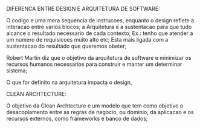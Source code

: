 DIFERENCA ENTRE DESIGN E ARQUITETURA DE SOFTWARE:

O codigo e uma mera sequencia de instrucoes, enquanto o design reflete a interacao entre varios blocos;
a Arquitetura e a sustentacao para que tudo alcance o resultado necessario de cada contexto;
Ex.: tenho que atender a um numero de requisicoes muito alto etc; Esta mais ligada com a sustentacao
do resultado que queremos obeter;

Robert Martin diz que o objetivo da arquitetura de software e minimizar os recursos humanos necessarios
para construir e manter um determinar sistema;


O que for definito na arquitetura impacta o design, 


CLEAN ARCHTECTURE:

O objetivo da Clean Archtecture e um modelo que tem como objetivo o desacoplamento entre
as regras de negocio, ou dominio, da aplicacao e os recursos externos, como frameworks e banco de dados;